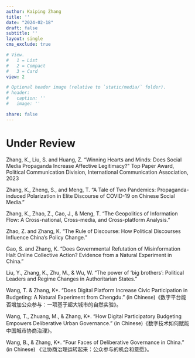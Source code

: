 ```yaml
---
author: Kaiping Zhang
title: ''
date: "2024-02-18"
draft: false
subtitle: ''
layout: single
cms_exclude: true

# View.
#   1 = List
#   2 = Compact
#   3 = Card
view: 2

# Optional header image (relative to `static/media/` folder).
# header:
#   caption: ''
#   image: ''

share: false
---
```

# Under Review

Zhang, K., Liu, S. and Huang, Z. “Winning Hearts and Minds: Does Social Media Propaganda Increase Affective Legitimacy?" 
Top Paper Award, Political Communication Division, International Communication Association, 2023

Zhang, K., Zheng, S., and Meng, T. “A Tale of Two Pandemics: Propaganda-induced Polarization in Elite Discourse of COVID-19 on Chinese Social Media.” 

Zhang, K., Zhao, Z., Cao, J., & Meng, T. “The Geopolitics of Information Flow: A Cross-national, Cross-media, and Cross-platform Analysis.” 

Zhao, Z. and Zhang, K. “The Rule of Discourse: How Political Discourses Influence China’s Policy Change.”

Gao, S. and Zhang, K. “Does Governmental Refutation of Misinformation Halt Online Collective Action? Evidence from a Natural Experiment in China.” 

Liu, Y., Zhang, K., Zhu, M., & Wu, W. “The power of ‘big brothers’: Political Leaders and Regime Changes in Authoritarian States.”

Wang, T. & Zhang, K*. “Does Digital Platform Increase Civic Participation in Budgeting: A Natural Experiment from Chengdu.” (in Chinese)《数字平台能否增加公众参与：一项基于超大城市的自然实验》。

Wang, T., Zhuang, M., & Zhang, K*. “How Digital Participatory Budgeting Empowers Deliberative Urban Governance.” (in Chinese)《数字技术如何赋能中国城市协商治理》。

Wang, B., & Zhang, K*. “Four Faces of Deliberative Governance in China.” (in Chinese) 《让协商治理运转起来：公众参与的机会和意愿》。

